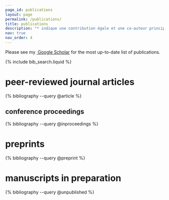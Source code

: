 ```yaml
---
page_id: publications
layout: page
permalink: /publications/
title: publications
description: "* indique une contribution égale et une co-auteur principal."
nav: true
nav_order: 4
---
```


<!-- _pages/publications.md -->
<p>Please see my 
<a href="https://scholar.google.com/citations?user={{ site.scholar_userid }}" target="_blank" rel="noopener noreferrer"><i class="ai ai-google-scholar"></i>&nbsp;Google Scholar</a> for the most up-to-date list of publications.
</p>

<!-- Bibsearch Feature -->

{% include bib_search.liquid %}

<div class="publications">
    
<h1>peer-reviewed journal articles</h1>
{% bibliography --query @article %}

<h2>conference proceedings</h2>
{% bibliography --query @inproceedings %}

<h1>preprints</h1>
{% bibliography --query @preprint %}

<h1>manuscripts in preparation</h1>
{% bibliography --query @unpublished %}

</div>
